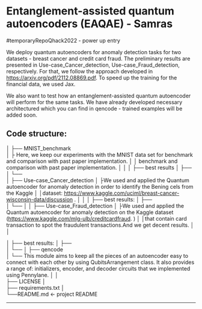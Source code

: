 # Entanglement-assisted quantum autoencoders (EAQAE) - Samras
#temporaryRepoQhack2022 - power up entry

We deploy quantum autoencoders for anomaly detection tasks for two datasets - breast cancer and credit card fraud. The preliminary results are presented in Use-case_Cancer_detection, Use-case_Fraud_detection, respectively. 
For that, we follow the approach developed in https://arxiv.org/pdf/2112.08869.pdf. To speed up the training for the financial data, we used Jax.

We also want to test how an entanglement-assisted quantum autoencoder will perform for the same tasks. We have already developed necessary architectured which you can find in qencode - trained examples will be added soon.


Code structure:
------------

│
├── MNIST_benchmark   
│   ├ Here, we keep our experiments with the MNIST data set for benchmark and comparison with past paper implementation.
│   │ benchmark and comparison with past paper implementation.
│   │
│   ├── best results 
│   ├──                           
│   └──  
│
├── Use-case_Cancer_detection
│   ├We used and applied the Quantum autoencoder for anomaly detection in order to identify the Bening cels from the Kaggle
│   │dataset: https://www.kaggle.com/uciml/breast-cancer-wisconsin-data/discussion . 
│   │
│   ├── best results: 
│   ├──                           
│   └── 
│
│
├── Use-case_Fraud_detection
│   ├We used and applied the Quantum autoencoder for anomaly detection on the Kaggle dataset (https://www.kaggle.com/mlg-ulb/creditcardfraud. ) 
│   │that contain card transaction to spot the fraudulent transactions.And we get decent results. 
│   │

│   ├── best results: 
│   ├──                           
│   └── 
│
├── qencode                                               
│   └── This module aims to keep all the pieces of an autoencoder easy to connect with each other by using QubitsArrangement class. It also provides a range of: initializers, encoder, and decoder circuits that we implemented using Pennylane. 
│
│   
├── LICENSE
│   
├── requirements.txt
│   
└──README.md                                            <- project README

----------------
